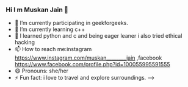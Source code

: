### Hi I m Muskan Jain 👋

- 🔭 I’m currently participating in geekforgeeks.
- 🌱 I’m currently learning c++
- 🌱 I learned python and c and being eager leaner i also tried ethical hacking 
- 📫 How to reach me:instagram https://www.instagram.com/muskan________jain ,facebook https://www.facebook.com/profile.php?id=100055995591555
- 😄 Pronouns: she/her
- ⚡ Fun fact: i love to travel and explore surroundings.
-->
